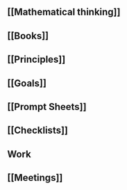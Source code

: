 ## [[Mathematical thinking]]
## [[Books]]
## [[Principles]]
## [[Goals]]
## [[Prompt Sheets]]
## [[Checklists]]
## Work
## [[Meetings]]
